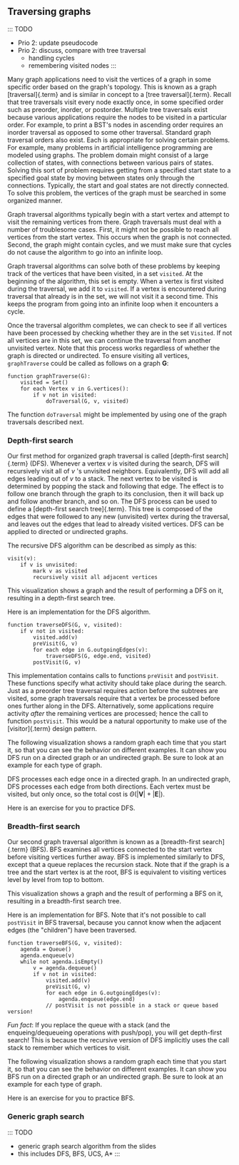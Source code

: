 
## Traversing graphs

::: TODO
- Prio 2: update pseudocode
- Prio 2: discuss, compare with tree traversal
    - handling cycles
    - remembering visited nodes
:::

Many graph applications need to visit the vertices of a graph in some
specific order based on the graph's topology. This is known as a graph
[traversal]{.term} and is similar in concept to
a [tree traversal]{.term}.
Recall that tree traversals visit every node exactly once, in some
specified order such as preorder, inorder, or postorder. Multiple tree
traversals exist because various applications require the nodes to be
visited in a particular order. For example, to print a BST's nodes in
ascending order requires an inorder traversal as opposed to some other
traversal. Standard graph traversal orders also exist. Each is
appropriate for solving certain problems. For example, many problems in
artificial intelligence programming are modeled using graphs. The
problem domain might consist of a large collection of states, with
connections between various pairs of states. Solving this sort of
problem requires getting from a specified start state to a specified
goal state by moving between states only through the connections.
Typically, the start and goal states are not directly connected. To
solve this problem, the vertices of the graph must be searched in some
organized manner.

Graph traversal algorithms typically begin with a start vertex and
attempt to visit the remaining vertices from there. Graph traversals
must deal with a number of troublesome cases. First, it might not be
possible to reach all vertices from the start vertex. This occurs when
the graph is not connected. Second, the graph might contain cycles, and
we must make sure that cycles do not cause the algorithm to go into an
infinite loop.

Graph traversal algorithms can solve both of these problems by keeping
track of the vertices that have been visited, in a set `visited`. At the
beginning of the algorithm, this set is empty. When a vertex is first
visited during the traversal, we add it to `visited`. If a vertex is
encountered during traversal that already is in the set, we will not
visit it a second time. This keeps the program from going into an
infinite loop when it encounters a cycle.

Once the traversal algorithm completes, we can check to see if all
vertices have been processed by checking whether they are in the set
`Visited`. If not all vertices are in this set, we can continue the
traversal from another unvisited vertex. Note that this process works
regardless of whether the graph is directed or undirected. To ensure
visiting all vertices, `graphTraverse` could be called as follows on a
graph $\mathbf{G}$:

    function graphTraverse(G):
        visited = Set()
        for each Vertex v in G.vertices():
            if v not in visited:
                doTraversal(G, v, visited)

The function `doTraversal` might be implemented by using one of the
graph traversals described next.

### Depth-first search

Our first method for organized graph traversal is called
[depth-first search]{.term} (DFS). Whenever a
vertex $v$ is visited during the search, DFS will recursively visit all
of $v$ 's unvisited neighbors. Equivalently, DFS will add all edges
leading out of $v$ to a stack. The next vertex to be visited is
determined by popping the stack and following that edge. The effect is
to follow one branch through the graph to its conclusion, then it will
back up and follow another branch, and so on. The DFS process can be
used to define a [depth-first search tree]{.term}. This tree is composed of the edges that were followed to
any new (unvisited) vertex during the traversal, and leaves out the
edges that lead to already visited vertices. DFS can be applied to
directed or undirected graphs.

The recursive DFS algorithm can be described as simply as this:

    visit(v):
        if v is unvisited:
            mark v as visited
            recursively visit all adjacent vertices

This visualization shows a graph and the result of performing a DFS on
it, resulting in a depth-first search tree.

<inlineav id="DFSCON" src="Graph/DFSCON.js" name="Depth-First Search Slideshow" links="Graph/DFSCON.css"/>

Here is an implementation for the DFS algorithm.

    function traverseDFS(G, v, visited):
        if v not in visited:
            visited.add(v)
            preVisit(G, v)
            for each edge in G.outgoingEdges(v):
                traverseDFS(G, edge.end, visited)
            postVisit(G, v)

This implementation contains calls to functions `preVisit` and
`postVisit`. These functions specify what activity should take place
during the search. Just as a preorder tree traversal requires action
before the subtrees are visited, some graph traversals require that a
vertex be processed before ones further along in the DFS. Alternatively,
some applications require activity *after* the remaining vertices are
processed; hence the call to function `postVisit`. This would be a
natural opportunity to make use of the
[visitor]{.term} design pattern.

The following visualization shows a random graph each time that you
start it, so that you can see the behavior on different examples. It can
show you DFS run on a directed graph or an undirected graph. Be sure to
look at an example for each type of graph.

<avembed id="DFSAV" src="Graph/DFSAV.html" type="ss" name="DFS AV"/>

DFS processes each edge once in a directed graph. In an undirected
graph, DFS processes each edge from both directions. Each vertex must be
visited, but only once, so the total cost is
$\Theta(|\mathbf{V}| + |\mathbf{E}|)$.

Here is an exercise for you to practice DFS.

<avembed id="DFSPE" src="Graph/DFSPE.html" type="pe" name="DFS Proficiency Exercise"/>

### Breadth-first search

Our second graph traversal algorithm is known as a
[breadth-first search]{.term} (BFS). BFS
examines all vertices connected to the start vertex before visiting
vertices further away. BFS is implemented similarly to DFS, except that
a queue replaces the recursion stack. Note that if the graph is a tree
and the start vertex is at the root, BFS is equivalent to visiting
vertices level by level from top to bottom.

This visualization shows a graph and the result of performing a BFS on
it, resulting in a breadth-first search tree.

<inlineav id="BFSCON" src="Graph/BFSCON.js" name="Breadth-First Search Slideshow" links="Graph/BFSCON.css"/>

Here is an implementation for BFS. Note that it's not possible to call
`postVisit` in BFS traversal, because you cannot know when the adjacent
edges (the "children") have been traversed.

    function traverseBFS(G, v, visited):
        agenda = Queue()
        agenda.enqueue(v)
        while not agenda.isEmpty()
            v = agenda.dequeue()
            if v not in visited:
                visited.add(v)
                preVisit(G, v)
                for each edge in G.outgoingEdges(v):
                    agenda.enqueue(edge.end)
                // postVisit is not possible in a stack or queue based version!


*Fun fact*: If you replace the queue with a stack (and the
enqueing/dequeueing operations with push/pop), you will get depth-first
search! This is because the recursive version of DFS implicitly uses the
call stack to remember which vertices to visit.

The following visualization shows a random graph each time that you
start it, so that you can see the behavior on different examples. It can
show you BFS run on a directed graph or an undirected graph. Be sure to
look at an example for each type of graph.

<avembed id="BFSAV" src="Graph/BFSAV.html" type="ss" name="BFS AV"/>

Here is an exercise for you to practice BFS.

<avembed id="BFSPE" src="Graph/BFSPE.html" type="pe" name="BFS Proficiency Exercise"/>

### Generic graph search

::: TODO
- generic graph search algorithm from the slides
- this includes DFS, BFS, UCS, A*
:::
